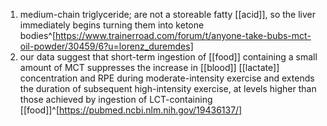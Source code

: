 1. medium-chain triglyceride; are not a storeable fatty [[acid]], so the liver immediately begins turning them into ketone bodies^[https://www.trainerroad.com/forum/t/anyone-take-bubs-mct-oil-powder/30459/6?u=lorenz_duremdes]
2. our data suggest that short-term ingestion of [[food]] containing a small amount of MCT suppresses the increase in [[blood]] [[lactate]] concentration and RPE during moderate-intensity exercise and extends the duration of subsequent high-intensity exercise, at levels higher than those achieved by ingestion of LCT-containing [[food]]^[https://pubmed.ncbi.nlm.nih.gov/19436137/]